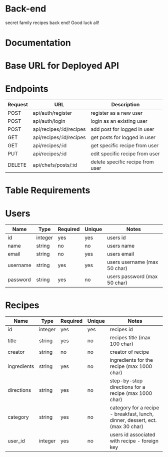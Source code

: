 # Back-end
secret family recipes back end! Good luck all! 

# Documentation 

# Base URL for Deployed API


# Endpoints
| Request | URL | Description |
| ------- | --- | ----------- |
| POST | api/auth/register | register as a new user |
| POST | api/auth/login | login as an existing user |
| POST | api/recipes/:id/recipes | add post for logged in user |
| GET | api/recipes/:id/recipes | get posts for logged in user |
| GET | api/recipes/:id | get specific recipe from user |
| PUT | api/recipes/:id | edit specific recipe from user |
| DELETE | api/chefs/posts/:id | delete specific recipe from user |


# Table Requirements

# Users
| Name | Type | Required | Unique | Notes |
| ---- | ---- | -------- | ------ | ----- |
| id | integer | yes | yes | users id |
| name | string | no | no | users name |
| email | string | no | yes | users email |
| username | string | yes | yes | users username (max 50 char) |
| password | string | yes | no | users password (max 50 char) |

# Recipes
| Name | Type | Required | Unique | Notes |
| ---- | ---- | -------- | ------ | ----- |
| id | integer | yes | yes | recipes id |
| title | string | yes | no | recipes title (max 100 char) |
| creator | string | no | no | creator of recipe |
| ingredients | string | yes | no | ingredients for the recipe (max 1000 char) |
| directions | string | yes | no | step-by-step directions for a recipe (max 1000 char) |
| category | string | yes | no | category for a recipe - breakfast, lunch, dinner, dessert, ect. (max 30 char) |
| user_id | integer | yes | no | users id associated with recipe - foreign key |